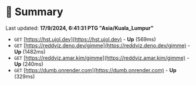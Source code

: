 # 📖 Summary
Last updated: **17/9/2024, 6:41:31 PTG "Asia/Kuala_Lumpur"**

- `GET` [https://hst.ujol.dev](https://hst.ujol.dev) - **Up** (569ms)
- `GET` [https://reddviz.deno.dev/gimme](https://reddviz.deno.dev/gimme) - **Up** (1482ms)
- `GET` [https://reddviz.amar.kim/gimme](https://reddviz.amar.kim/gimme) - **Up** (240ms)
- `GET` [https://dumb.onrender.com](https://dumb.onrender.com) - **Up** (329ms)
